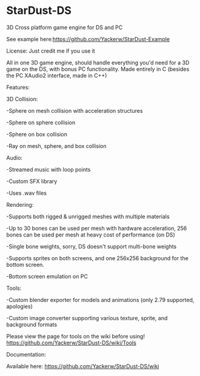 # StarDust-DS
 3D Cross platform game engine for DS and PC
 
 See example here:https://github.com/Yackerw/StarDust-Example

License: Just credit me if you use it

All in one 3D game engine, should handle everything you'd need for a 3D game on the DS, with bonus PC functionality. Made entirely in C (besides the PC XAudio2 interface, made in C++)

Features:

3D Collision:

-Sphere on mesh collision with acceleration structures

-Sphere on sphere collision

-Sphere on box collision

-Ray on mesh, sphere, and box collision

Audio:

-Streamed music with loop points

-Custom SFX library

-Uses .wav files

Rendering:

-Supports both rigged & unrigged meshes with multiple materials

-Up to 30 bones can be used per mesh with hardware acceleration, 256 bones can be used per mesh at heavy cost of performance (on DS)

-Single bone weights, sorry, DS doesn't support multi-bone weights

-Supports sprites on both screens, and one 256x256 background for the bottom screen.

-Bottom screen emulation on PC

Tools:

-Custom blender exporter for models and animations (only 2.79 supported, apologies)

-Custom image converter supporting various texture, sprite, and background formats

Please view the page for tools on the wiki before using! https://github.com/Yackerw/StarDust-DS/wiki/Tools

Documentation:

Available here: https://github.com/Yackerw/StarDust-DS/wiki

